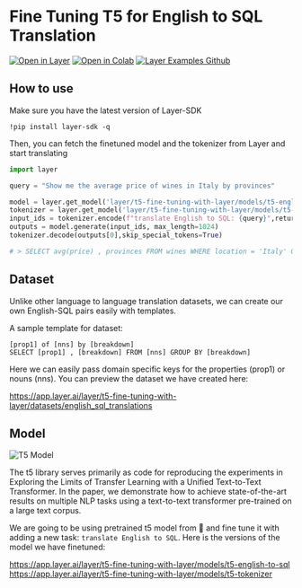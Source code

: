 # Fine Tuning T5 for English to SQL Translation

[![Open in Layer](https://development.layer.co/assets/badge.svg)](https://app.layer.ai/layer/t5-fine-tuning-with-layer) [![Open in Colab](https://colab.research.google.com/assets/colab-badge.svg)](https://colab.research.google.com/github/layerai/examples/blob/main/translation/T5_Fine_tuning_with_Layer.ipynb) [![Layer Examples Github](https://badgen.net/badge/icon/github?icon=github&label)](https://github.com/layerai/examples/tree/main/translation)

## How to use

Make sure you have the latest version of Layer-SDK
```
!pip install layer-sdk -q
```

Then, you can fetch the finetuned model and the tokenizer from Layer and start translating

```python
import layer

query = "Show me the average price of wines in Italy by provinces"

model = layer.get_model('layer/t5-fine-tuning-with-layer/models/t5-english-to-sql').get_train()
tokenizer = layer.get_model('layer/t5-fine-tuning-with-layer/models/t5-tokenizer').get_train()
input_ids = tokenizer.encode(f"translate English to SQL: {query}",return_tensors="pt")
outputs = model.generate(input_ids, max_length=1024)
tokenizer.decode(outputs[0],skip_special_tokens=True)

# > SELECT avg(price) , provinces FROM wines WHERE location = 'Italy' GROUP BY provinces
```

## Dataset

Unlike other language to language translation datasets, we can create our own English-SQL pairs easily with templates.

A sample template for dataset:

```
[prop1] of [nns] by [breakdown]
SELECT [prop1] , [breakdown] FROM [nns] GROUP BY [breakdown]
```

Here we can easily pass domain specific keys for the properties (prop1) or nouns (nns). You can preview the dataset we have created here:

https://app.layer.ai/layer/t5-fine-tuning-with-layer/datasets/english_sql_translations

## Model

![T5 Model](https://camo.githubusercontent.com/623b4dea0b653f2ad3f36c71ebfe749a677ac0a1/68747470733a2f2f6d69726f2e6d656469756d2e636f6d2f6d61782f343030362f312a44304a31674e51663876727255704b657944387750412e706e67)

The t5 library serves primarily as code for reproducing the experiments in Exploring the Limits of Transfer Learning with a Unified Text-to-Text Transformer. In the paper, we demonstrate how to achieve state-of-the-art results on multiple NLP tasks using a text-to-text transformer pre-trained on a large text corpus.

We are going to be using pretrained t5 model from :hugs: and fine tune it with adding a new task: `translate English to SQL`. Here is the versions of the model we have finetuned:

https://app.layer.ai/layer/t5-fine-tuning-with-layer/models/t5-english-to-sql
https://app.layer.ai/layer/t5-fine-tuning-with-layer/models/t5-tokenizer